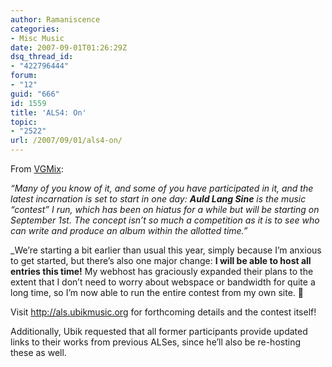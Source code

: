 ```yaml
---
author: Ramaniscence
categories:
- Misc Music
date: 2007-09-01T01:26:29Z
dsq_thread_id:
- "422796444"
forum:
- "12"
guid: "666"
id: 1559
title: 'ALS4: On'
topic:
- "2522"
url: /2007/09/01/als4-on/
---
```


From <a target="_blank" href="http://www.vgmix.com/vg25/viewtopic.php?id=7706">VGMix</a>:

_<img border="0" align="right" title="" alt="" src="http://h.xerol.org/i/als4-splash.png" />&#8220;Many of you know of it, and some of you have participated in it, and the latest incarnation is set to start in one day: **Auld Lang Sine** is the music &#8220;contest&#8221; I run, which has been on hiatus for a while but will be starting on September 1st. The concept isn&#8217;t so much a competition as it is to see who can write and produce an album within the allotted time.&#8221;_
  
_We&#8217;re starting a bit earlier than usual this year, simply because I&#8217;m anxious to get started, but there&#8217;s also one major change: **I will be able to host all entries this time!** My webhost has graciously expanded their plans to the extent that I don&#8217;t need to worry about webspace or bandwidth for quite a long time, so I&#8217;m now able to run the entire contest from my own site. 🙂</p> 

Visit <a target="_blank" href="http://als.ubikmusic.org">http://als.ubikmusic.org</a> for forthcoming details and the contest itself!</em>

Additionally, Ubik requested that all former participants provide updated links to their works from previous ALSes, since he&#8217;ll also be re-hosting these as well.